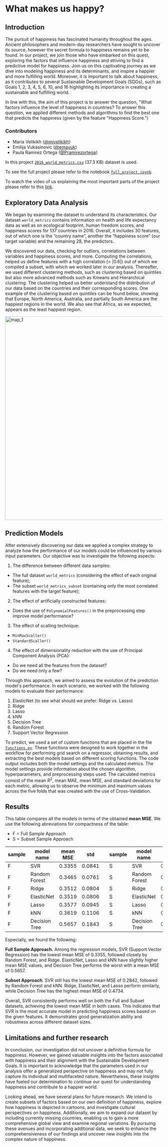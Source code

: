 # What makes us happy?

## Introduction
The pursuit of happiness has fascinated humanity throughout the ages. Ancient philosophers and modern-day researchers have sought to uncover its source, however the secret formula to happiness remains yet to be found. In our project, we join those who have embarked on this quest, exploring the factors that influence happiness and striving to find a predictive model for happiness. Join us on this captivating journey as we dive into modeling happiness and its determinants, and inspire a happier and more fulfilling world. Moreover, it is important to talk about happiness, as it contributes to several Sustainable Development Goals (SDGs), such as Goals 1, 2, 3, 4, 5, 6, 10, and 16 highlighting its importance in creating a sustainable and fulfilling world.

In line with this, the aim of this project is to answer the question, "What factors influence the level of happiness in countries? To answer this question, we applied different methods and algorithms to find the best one that predicts the happiness (given by the feature "Happiness Score.")

### Contributors
- Maria Velikikh ([@mivelikikh](https://github.com/mivelikikh))
- Emilija Vukasinovic ([@emavuk](https://github.com/emavuk))
- Paula Ramirez Ortega ([@Pramirezortega](https://github.com/Pramirezortega))

In this project [`2016_world_metrics.csv`](https://www.kaggle.com/code/dariasvasileva/merging-world-metrics-sets/output) (37.3 KB) dataset is used.

To see the full project please refer to the notebook [`full_project.ipynb`](https://github.com/mivelikikh/what_makes_us_happy/blob/main/full_project.ipynb).

To watch the video of us explaining the most important parts of the project please refer to this [link](https://youtu.be/DU891iL73Bo).

## Exploratory Data Analysis

We began by examining the dataset to understand its characteristics. Our dataset `world_metrics` contains information on health and life expectancy data as well as on ecological footprint, human freedom scores, and happiness scores for 137 countries in 2016. Overall, it includes 30 features, out of which one is the “country name”, another the “happiness score” (our target variable) and the remaining 28, the predictors.

We discovered our data, checking for outliers, correlations between variables and happiness scores, and more. Computing the correlations, helped us define features with a high correlation (> $|0.6|$) out of which we compiled a subset, with which we worked later in our analysis. Thereafter, we used different clustering methods, such as clustering based on quintiles but also more advanced methods such as Kmeans and Hierarchical clustering. The clustering helped us better understand the distribution of our data based on the countries and their corresponding scores. One example of the clustering based on quintiles can be found below, showing that Europe, North America, Australia, and partially South America are the happiest regions in the world. We also see that Africa, as we expected, appears as the least happiest region.

<img width="651" alt="map_1" src="https://github.com/mivelikikh/what_makes_us_happy/assets/98487867/8ac19b06-6212-4df1-9cd8-38925c9db936">

## Prediction Models

After extensively discovering our data we applied a complex strategy to analyze how the performance of our models could be influenced by various input parameters. Our objective was to investigate the following aspects:

1. The difference between different data samples:
  - The full dataset `world_metrics` (considering the effect of each original feature);
  - The subset `world_metrics_subset` (containing only the most correlated features with the target feature);
2. The effect of artificially constructed features:
  - Does the use of `PolynomialFeatures()` in the preprocessing step improve model performance?
3. The effect of scalling technique:
  - `MinMaxScaller()`
  - `StandardScaller()`
4. The effect of dimensionality reduction with the use of Principal Component Analysis (PCA):
  - Do we need all the features from the dataset?
  - Do we need only a few?

Through this approach, we aimed to assess the evolution of the prediction model's performance. In each scenario, we worked with the following models to evaluate their performance:

1. ElasticNet (to see what should we prefer: Ridge vs. Lasso)
2. Ridge
3. Lasso
4. kNN
5. Decision Tree
6. Random Forest
7. Support Vector Regression

To predict, we used a set of custom functions that are placed in the file [`functions.py`](https://github.com/mivelikikh/what_makes_us_happy/blob/main/functions.py). These functions were designed to work together in the workflow for performing grid search on a regressor, obtaining results, and extracting the best models based on different scoring functions. The code output includes both the model settings and the calculated metrics. The model settings provide information about the chosen algorithm, hyperparameters, and preprocessing steps used. The calculated metrics consist of the mean $R^2$, mean MAE, mean MSE, and standard deviations for each metric, allowing us to observe the minimum and maximum values across the five folds that was created with the use of Cross-Validation.

## Results

This table compares all the models in terms of the obtained **mean MSE**. We use the following abreviations for compactness of the table:

- F = Full Sample Approach
- S = Subset Sample Approach

|sample|model name|mean MSE|std||sample|model name|mean MSE|std|
|---|---|---|---|---|---|---|---|---|
|F|SVR|0.3355|0.0841||S|SVR|<span style="color: darkgreen;">0.2842</span>|<span style="color: darkgreen;">0.0424</span>|
|F|Random Forest|0.3465|0.0761||S|Random Forest|<span style="color: darkgreen;">0.2961</span>|<span style="color: darkred;">0.0831</span>|
|F|Ridge|0.3512|0.0804||S|Ridge|<span style="color: darkgreen;">0.3499</span>|<span style="color: darkgreen;">0.0565</span>|
|F|ElasticNet|0.3519|0.0806||S|ElasticNet|<span style="color: darkgreen;">0.3510</span>|<span style="color: darkgreen;">0.0576</span>|
|F|Lasso|0.3577|0.0945||S|Lasso|<span style="color: darkgreen;">0.3561</span>|<span style="color: darkgreen;">0.0522</span>|
|F|kNN|0.3619|0.1106||S|kNN|<span style="color: darkgreen;">0.3073</span>|<span style="color: darkgreen;">0.0727</span>|
|F|Decision Tree|0.5657|0.1843||S|Decision Tree|<span style="color: darkgreen;">0.4734</span>|<span style="color: darkgreen;">0.1301</span>|

Especially, we found the following:

**Full Sample Approach.** Among the regression models, SVR (Support Vector Regression) has the lowest mean MSE of 0.3355, followed closely by Random Forest, and Ridge. ElasticNet, Lasso and kNN have slightly higher mean MSE values, and Decision Tree performs the worst with a mean MSE of 0.5657.

**Subset Approach**. SVR still has the lowest mean MSE of 0.2842, followed by Random Forest and kNN. Ridge, ElasticNet, and Lasso perform similarly, while Decision Tree has the highest mean MSE of 0.4734.

Overall, SVR consistently performs well on both the Full and Subset datasets, achieving the lowest mean MSE in both cases. This indicates that SVR is the most accurate model in predicting happiness scores based on the given features. It demonstrates good generalization ability and robustness across different dataset sizes.

## Limitations and further research

In conclusion, our investigation did not uncover a definitive formula for happiness. However, we gained valuable insights into the factors associated with happiness and their alignment with the Sustainable Development Goals. It is important to acknowledge that the parameters used in our analysis offer a generalized perspective on happiness and may not fully capture its individual and multifaceted nature. Nevertheless, these insights have fueled our determination to continue our quest for understanding happiness and contribute to a happier world.

Looking ahead, we have several plans for future research. We intend to create subsets of factors based on our own definition of happiness, explore how happiness is depicted in cartoons, and investigate cultural perspectives on happiness. Additionally, we aim to expand our dataset by including currently missing countries, enabling us to gain a more comprehensive global view and examine regional variations. By pursuing these avenues and incorporating additional data, we seek to enhance the comprehensiveness of our findings and uncover new insights into the complex nature of happiness.
